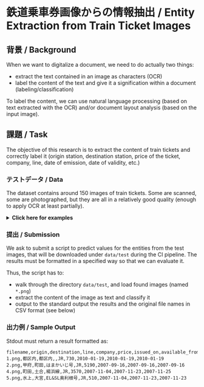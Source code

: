 # 鉄道乗車券画像からの情報抽出 / Entity Extraction from Train Ticket Images

## 背景 / Background

When we want to digitalize a document, we need to do actually two things:

  - extract the text contained in an image as characters (OCR)
  - label the content of the text and give it a signification within a document (labeling/classification)

To label the content, we can use natural language processing (based on text extracted with the OCR) and/or document layout analysis (based on the input image).


## 課題 / Task

The objective of this research is to extract the content of train tickets and correctly label it (origin station, destination station, price of the ticket, company, line, date of emission, date of validity, etc.)

### テストデータ / Data

The dataset contains around 150 images of train tickets. Some are scanned, some are photographed, but they are all in a relatively good quality (enough to apply OCR at least partially).

<details>
  <summary><b>Click here for examples</b></summary>
  <br />

  Labels:
  ```csv
  "origin","destination","line","company","price","issued_on","available_from","expire_on"
  "甲府","町田","はまかいじ号","JR","5190","2007-09-16","2007-09-16","2007-09-16"
  ```

  <img width="500" src="https://user-images.githubusercontent.com/20988826/72120090-15168900-339a-11ea-8f0b-aa9e7ac969d6.png" />

  <hr />

  Labels:
  ```csv
  "origin","destination","line","company","price","issued_on","available_from","expire_on"
  "立川","","中央ライナー","","510","2018-09-21","2018-09-21","2018-09-21"
  ```

  <img width="500" src="https://user-images.githubusercontent.com/20988826/72120119-324b5780-339a-11ea-958a-20eeee90145e.png" />

  <hr />

  Labels:
  ```csv
  "origin","destination","line","company","price","issued_on","available_from","expire_on"
  "","","","東京都交通局","1590","2019-01-13","2019-01-13","2019-01-13"
  ```

  <img width="500" src="https://user-images.githubusercontent.com/20988826/72120125-37a8a200-339a-11ea-8019-60ac290ca45f.png" />

  <hr />

  Labels:
  ```csv
  "origin","destination","line","company","price","issued_on","available_from","expire_on"
  "池袋","所沢","","西武鉄道","400","2018-12-23","2018-12-23","2018-12-23"
  ```

  <img width="500" src="https://user-images.githubusercontent.com/20988826/72120137-3ecfb000-339a-11ea-95f6-16e68915a843.png" />

  <hr />

  Labels:
  ```csv
  "origin","destination","line","company","price","issued_on","available_from","expire_on",""
  "三田","尼崎","","","630","2011-03-25","2011-03-25","2011-03-25"
  ```

  <img width="500" src="https://user-images.githubusercontent.com/20988826/72120140-43946400-339a-11ea-85e2-bbe7c77853ea.png" />

  <hr />

  ```csv
  "origin","destination","line","company","price","issued_on","available_from","expire_on"
  "盛岡","東京","新幹線","JR","14240","2012-10-07","2012-10-08","2012-10-08"
  ```

  <img width="500" src="https://user-images.githubusercontent.com/20988826/72120146-4bec9f00-339a-11ea-9103-de80805934ae.png" />
</details>

### 提出 / Submission

We ask to submit a script to predict values for the entities from the test images, that will be downloaded under `data/test` during the CI pipeline. The results must be formatted in a specified way so that we can evaluate it.

Thus, the script has to:

 - walk through the directory `data/test`, and load found images (named `*.png`)
 - extract the content of the image as text and classify it
 - output to the standard output the results and the original file names in CSV format (see below)

### 出力例 / Sample Output

Stdout must return a result formatted as:
```csv
filename,origin,destination,line,company,price,issued_on,available_from,expire_on
1.png,都区内,都区内,,JR,730,2010-01-19,2010-01-19,2010-01-19
2.png,甲府,町田,はまかいじ号,JR,5190,2007-09-16,2007-09-16,2007-09-16
4.png,町田,土合,楊浜線,JR,3570,2007-11-04,2007-11-23,2007-11-25
5.png,水上,大宮,EL&SL奥利根号,JR,510,2007-11-04,2007-11-23,2007-11-23
```
